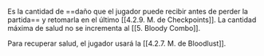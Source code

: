 
Es la cantidad de ==daño que el jugador puede recibir antes de perder la partida== y retomarla en el último [[4.2.9. M. de Checkpoints]]. La cantidad máxima de salud no se incrementa al [[5. Bloody Combo]].

Para recuperar salud, el jugador usará la [[4.2.7. M. de Bloodlust]].
